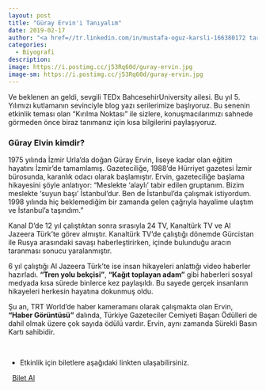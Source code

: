 ```yaml
---
layout: post
title: "Güray Ervin'i Tanıyalım"
date: 2019-02-17
author: "<a href=//tr.linkedin.com/in/mustafa-oguz-karsli-166380172 target=_blank>Mustafa Oğuz Karslı</a>"
categories:
  - Biyografi
description:
image: https://i.postimg.cc/j53Rq60d/guray-ervin.jpg
image-sm: https://i.postimg.cc/j53Rq60d/guray-ervin.jpg
---
```


Ve beklenen an geldi, sevgili TEDx BahcesehirUniversity ailesi. Bu yıl 5. Yılımızı kutlamanın sevinciyle blog yazı serilerimize başlıyoruz. Bu senenin etkinlik teması olan “Kırılma Noktası” ile sizlere, konuşmacılarımızı sahnede görmeden önce biraz tanımanız için kısa bilgilerini paylaşıyoruz.

### Güray Elvin kimdir?

1975 yılında İzmir Urla’da doğan Güray Ervin, liseye kadar olan eğitim hayatını İzmir’de tamamlamış. Gazeteciliğe, 1988’de Hürriyet gazetesi İzmir bürosunda, karanlık odacı olarak başlamıştır. Ervin, gazeteciliğe başlama hikayesini şöyle anlatıyor: “Meslekte ‘alaylı’ tabir edilen gruptanım. Bizim meslekte ‘suyun başı’ İstanbul’dur. Ben de İstanbul’da çalışmak istiyordum. 1998 yılında hiç beklemediğim bir zamanda gelen çağrıyla hayalime ulaştım ve İstanbul’a taşındım.” 

Kanal D’de 12 yıl çalıştıktan sonra sırasıyla 24 TV, Kanaltürk TV ve Al Jazeera Türk’te görev almıştır. Kanaltürk TV’de çalıştığı dönemde Gürcistan ile Rusya arasındaki savaşı haberleştirirken, içinde bulunduğu aracın taranması sonucu yaralanmıştır.

6 yıl çalıştığı Al Jazeera Türk’te ise insan hikayeleri anlattığı video haberler hazırladı. **“Tren yolu bekçisi”**, **“Kağıt toplayan adam”** gibi haberleri sosyal medyada kısa sürede binlerce kez paylaşıldı. Bu sayede gerçek insanların hikayeleri herkesin hayatına dokunmuş oldu.

Şu an, TRT World’de haber kameramanı olarak çalışmakta olan Ervin, **“Haber Görüntüsü”** dalında, Türkiye Gazeteciler Cemiyeti Başarı Ödülleri de dahil olmak üzere çok sayıda ödülü vardır. Ervin, aynı zamanda Sürekli Basın Kartı sahibidir. 

&nbsp;&nbsp;&nbsp;

- Etkinlik için biletlere aşağıdaki linkten ulaşabilirsiniz.

<i class="fa fa-lg fa-ticket" aria-hidden="true"></i>&nbsp; <a href="https://www.biletino.com/event/eventdetail/6381?t=banner" target="_blank"> Bilet Al</a>
